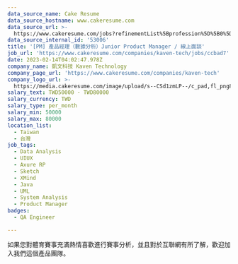 ```yaml
---
data_source_name: Cake Resume
data_source_hostname: www.cakeresume.com
data_source_url: >-
  https://www.cakeresume.com/jobs?refinementList%5Bprofession%5D%5B0%5D=engineering_qa-engineer&refinementList%5Bsalary_type%5D=per_month&refinementList%5Bsalary_currency%5D=TWD&range%5Bsalary_range%5D%5Bmax%5D=600000
data_source_internal_id: '53006'
title: '[PM] 產品經理（數據分析）Junior Product Manager / 線上面談'
job_url: 'https://www.cakeresume.com/companies/kaven-tech/jobs/ccbad7'
date: 2023-02-14T04:02:47.978Z
company_name: 凱文科技 Kaven Technology
company_page_url: 'https://www.cakeresume.com/companies/kaven-tech'
company_logo_url: >-
  https://media.cakeresume.com/image/upload/s--CSd1zmLP--/c_pad,fl_png8,h_200,w_200/v1648823372/l2vxwlmdbnrtcqvjhrtm.png
salary_text: TWD50000 - TWD80000
salary_currency: TWD
salary_type: per_month
salary_min: 50000
salary_max: 80000
location_list:
  - Taiwan
  - 台灣
job_tags:
  - Data Analysis
  - UIUX
  - Axure RP
  - Sketch
  - XMind
  - Java
  - UML
  - System Analysis
  - Product Manager
badges:
  - QA Engineer

---
```


如果您對體育賽事充滿熱情喜歡進行賽事分析，並且對於互聯網有所了解，歡迎加入我們這個產品團隊。
